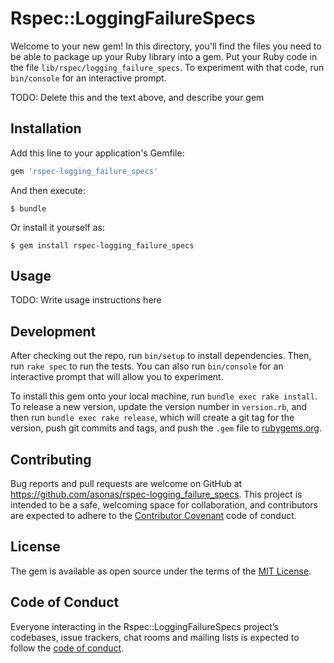 # Rspec::LoggingFailureSpecs

Welcome to your new gem! In this directory, you'll find the files you need to be able to package up your Ruby library into a gem. Put your Ruby code in the file `lib/rspec/logging_failure_specs`. To experiment with that code, run `bin/console` for an interactive prompt.

TODO: Delete this and the text above, and describe your gem

## Installation

Add this line to your application's Gemfile:

```ruby
gem 'rspec-logging_failure_specs'
```

And then execute:

    $ bundle

Or install it yourself as:

    $ gem install rspec-logging_failure_specs

## Usage

TODO: Write usage instructions here

## Development

After checking out the repo, run `bin/setup` to install dependencies. Then, run `rake spec` to run the tests. You can also run `bin/console` for an interactive prompt that will allow you to experiment.

To install this gem onto your local machine, run `bundle exec rake install`. To release a new version, update the version number in `version.rb`, and then run `bundle exec rake release`, which will create a git tag for the version, push git commits and tags, and push the `.gem` file to [rubygems.org](https://rubygems.org).

## Contributing

Bug reports and pull requests are welcome on GitHub at https://github.com/asonas/rspec-logging_failure_specs. This project is intended to be a safe, welcoming space for collaboration, and contributors are expected to adhere to the [Contributor Covenant](http://contributor-covenant.org) code of conduct.

## License

The gem is available as open source under the terms of the [MIT License](https://opensource.org/licenses/MIT).

## Code of Conduct

Everyone interacting in the Rspec::LoggingFailureSpecs project’s codebases, issue trackers, chat rooms and mailing lists is expected to follow the [code of conduct](https://github.com/asonas/rspec-logging_failure_specs/blob/master/CODE_OF_CONDUCT.md).
